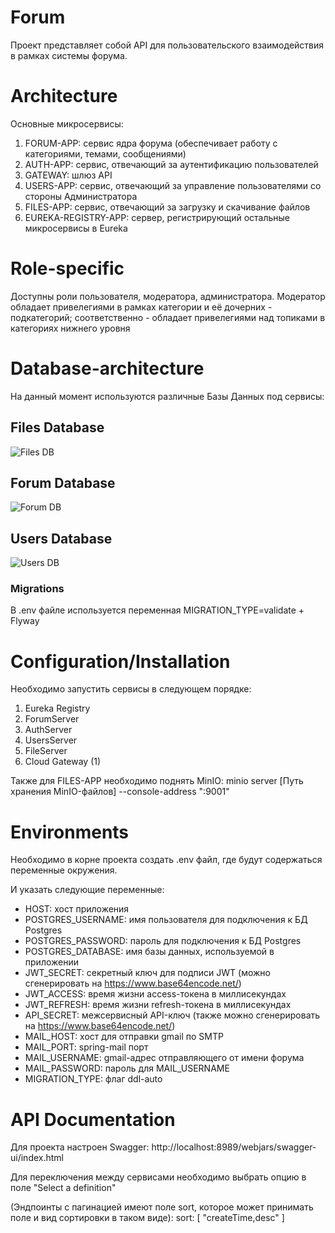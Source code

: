 # Forum

Проект представляет собой API для пользовательского взаимодействия в рамках системы форума.


# Architecture
Основные микросервисы:
1. FORUM-APP: сервис ядра форума (обеспечивает работу с категориями, темами, сообщениями)
2. AUTH-APP: сервис, отвечающий за аутентификацию пользователей
3. GATEWAY: шлюз API
4. USERS-APP: сервис, отвечающий за управление пользователями со стороны Администратора
5. FILES-APP: сервис, отвечающий за загрузку и скачивание файлов
6. EUREKA-REGISTRY-APP: сервер, регистрирующий остальные микросервисы в Eureka

# Role-specific

Доступны роли пользователя, модератора, администратора.
Модератор обладает привелегиями в рамках категории и её дочерних - подкатегорий; 
соответственно - обладает привелегиями над топиками в категориях нижнего уровня

# Database-architecture
На данный момент используются различные Базы Данных под сервисы:

## Files Database
![Files DB](docs/Files_DB.png)

## Forum Database
![Forum DB](docs/Forum_DB.png)

## Users Database
![Users DB](docs/Users_DB.png)


### Migrations
В .env файле используется переменная MIGRATION_TYPE=validate + Flyway


# Configuration/Installation

Необходимо запустить сервисы в следующем порядке:
1. Eureka Registry
2. ForumServer
3. AuthServer
4. UsersServer
5. FileServer
6. Cloud Gateway (1)

Также для FILES-APP необходимо поднять MinIO:
minio server [Путь хранения MinIO-файлов] --console-address ":9001"


# Environments

Необходимо в корне проекта создать .env файл, где будут содержаться переменные окружения.

И указать следующие переменные:
- HOST: хост приложения
- POSTGRES_USERNAME: имя пользователя для подключения к БД Postgres
- POSTGRES_PASSWORD: пароль для подключения к БД Postgres
- POSTGRES_DATABASE: имя базы данных, используемой в приложении
- JWT_SECRET: секретный ключ для подписи JWT (можно сгенерировать на https://www.base64encode.net/)
- JWT_ACCESS: время жизни access-токена в миллисекундах
- JWT_REFRESH: время жизни refresh-токена в миллисекундах
- API_SECRET: межсервисный API-ключ (также можно сгенерировать на https://www.base64encode.net/)
- MAIL_HOST: хост для отправки gmail по SMTP
- MAIL_PORT: spring-mail порт
- MAIL_USERNAME: gmail-адрес отправляющего от имени форума
- MAIL_PASSWORD: пароль для MAIL_USERNAME
- MIGRATION_TYPE: флаг ddl-auto

# API Documentation

Для проекта настроен Swagger:
http://localhost:8989/webjars/swagger-ui/index.html

Для переключения между сервисами необходимо выбрать опцию в поле "Select a definition"

(Эндпоинты с пагинацией имеют поле sort, которое может принимать поле и вид сортировки в таком виде):
sort: [
"createTime,desc"
]
